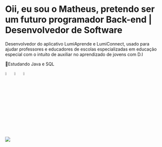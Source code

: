 # Oii, eu sou o Matheus, pretendo ser um futuro programador Back-end | Desenvolvedor de Software
<div>
Desenvolvedor do aplicativo LumiAprende e LumiConnect, usado para ajudar professores e educadores de escolas especializadas em educação especial com o intuito de auxiliar no aprendizado de jovens com D.I
  
</div>

📍Estudando Java e SQL


<img width="5%" src="https://cdn.jsdelivr.net/gh/devicons/devicon@latest/icons/python/python-original.svg" /> <img width="5%" src="https://cdn.jsdelivr.net/gh/devicons/devicon@latest/icons/java/java-original.svg" /> <img width="5%" src="https://cdn.jsdelivr.net/gh/devicons/devicon@latest/icons/javascript/javascript-original.svg" />





<div>
  <a href="https://www.instagram.com/tetheuziin__/" target="_blank"><img widht="10%" src="https://img.shields.io/badge/Instagram-E4405F?style=for-the-badge&logo=instagram&logoColor=white">
</div>
